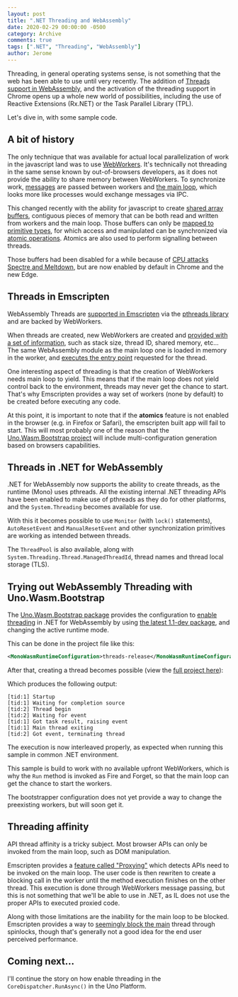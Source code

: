 ```yaml
---
layout: post
title: ".NET Threading and WebAssembly"
date: 2020-02-29 00:00:00 -0500
category: Archive
comments: true
tags: [".NET", "Threading", "WebAssembly"]
author: Jerome
---
```


Threading, in general operating systems sense, is not something that the web has been able to use until very recently. The addition of [Threads support in WebAssembly](https://github.com/WebAssembly/threads), and the activation of the threading support in Chrome opens up a whole new world of possibilities, including the use of Reactive Extensions (Rx.NET) or the Task Parallel Library (TPL).

Let's dive in, with some sample code.

<!-- more -->

## A bit of history

The only technique that was available for actual local parallelization of work in the javascript land was to use [WebWorkers](https://developer.mozilla.org/en-US/docs/Web/API/Web_Workers_API/Using_web_workers). It's technically not threading in the same sense known by out-of-browsers developers, as it does not provide the ability to share memory between WebWorkers. To synchronize work, [messages](https://developer.mozilla.org/en-US/docs/Web/API/Worker/postMessage) are passed between workers and [the main loop](https://developer.mozilla.org/en-US/docs/Web/API/Worker/onmessage), which looks more like processes would exchange messages via IPC.

This changed recently with the ability for javascript to create [shared array buffers](https://developer.mozilla.org/en-US/docs/Web/JavaScript/Reference/Global_Objects/SharedArrayBuffer), contiguous pieces of memory that can be both read and written from workers and the main loop. Those buffers can only be [mapped to primitive types](https://developer.mozilla.org/en-US/docs/Web/JavaScript/Reference/Global_Objects#Indexed_collections), for which access and manipulated can be synchronized via [atomic operations](https://developer.mozilla.org/en-US/docs/Web/JavaScript/Reference/Global_Objects/Atomics). Atomics are also used to perform signalling between threads.

Those buffers had been disabled for a while because of [CPU attacks Spectre and Meltdown](https://meltdownattack.com/), but are now enabled by default in Chrome and the new Edge.

## Threads in Emscripten

WebAssembly Threads are [supported in Emscripten](https://emscripten.org/docs/porting/pthreads.html) via the [pthreads library](https://en.wikipedia.org/wiki/POSIX_Threads) and are backed by WebWorkers. 

When threads are created, new WebWorkers are created and [provided with a set of information](https://github.com/emscripten-core/emscripten/blob/4bd0bc3817d06dc5c6cd0178d7b2754248f556e9/src/worker.js#L192-L219), such as stack size, thread ID, shared memory, etc... The same WebAssembly module as the main loop one is loaded in memory in the worker, and [executes the entry point](https://github.com/emscripten-core/emscripten/blob/4bd0bc3817d06dc5c6cd0178d7b2754248f556e9/src/worker.js#L235) requested for the thread.

One interesting aspect of threading is that the creation of WebWorkers needs main loop to yield. This means that if the main loop does not yield control back to the environment, threads may never get the chance to start. That's why Emscripten provides a way set of workers (none by default) to be created before executing any code.

At this point, it is important to note that if the **atomics** feature is not enabled in the browser (e.g. in Firefox or Safari), the emscripten built app will fail to start. This will most probably one of the reason that the [Uno.Wasm.Bootstrap project](https://github.com/unoplatform/Uno.Wasm.Bootstrap) will include multi-configuration generation based on browsers capabilities.

## Threads in .NET for WebAssembly

.NET for WebAssembly now supports the ability to create threads, as the runtime (Mono) uses pthreads. All the existing internal .NET threading APIs have been enabled to make use of pthreads as they do for other platforms, and the `System.Threading` becomes available for use.

With this it becomes possible to use `Monitor` (with `lock()` statements), `AutoResetEvent` and `ManualResetEvent` and other synchronization primitives are working as intended between threads.

The `ThreadPool` is also available, along with `System.Threading.Thread.ManagedThreadId`, thread names and thread local storage (TLS).

## Trying out WebAssembly Threading with Uno.Wasm.Bootstrap

The [Uno.Wasm.Bootstrap package](https://github.com/unoplatform/Uno.Wasm.Bootstrap) provides the configuration to [enable threading](https://github.com/unoplatform/Uno.Wasm.Bootstrap#threads-support) in .NET for WebAssembly by using [the latest 1.1-dev package](https://www.nuget.org/packages/Uno.Wasm.Bootstrap), and changing the active runtime mode.

This can be done in the project file like this:

```xml
<MonoWasmRuntimeConfiguration>threads-release</MonoWasmRuntimeConfiguration>
```

After that, creating a thread becomes possible (view the [full project here](https://github.com/jeromelaban/Wasm.Samples/tree/master/Threading/WasmThreading)):

<script src="https://gist.github.com/jeromelaban/f4b511c85631e3a8b390409db29159a2.js"></script>

Which produces the following output:

```
[tid:1] Startup
[tid:1] Waiting for completion source
[tid:2] Thread begin
[tid:2] Waiting for event
[tid:1] Got task result, raising event
[tid:1] Main thread exiting
[tid:2] Got event, terminating thread
```

The execution is now interleaved properly, as expected when running this sample in common .NET environment.

This sample is build to work with no available upfront WebWorkers, which is why the `Run` method is invoked as Fire and Forget, so that the main loop can get the chance to start the workers.

The bootstrapper configuration does not yet provide a way to change the preexisting workers, but will soon get it.

## Threading affinity

API thread affinity is a tricky subject. Most browser APIs can only be invoked from the main loop, such as DOM manipulation.

Emscripten provides a [feature called "Proxying"](https://emscripten.org/docs/porting/pthreads.html#proxying) which detects APIs need to be invoked on the main loop. The user code is then rewriten to create a blocking call in the worker until the method execution finishes on the other thread. This execution is done through WebWorkers message passing, but this is not something that we'll be able to use in .NET, as IL does not use the proper APIs to executed proxied code.

Along with those limitations are the inability for the main loop to be blocked. Emscripten provides a way to [seemingly block the main](https://emscripten.org/docs/porting/pthreads.html#blocking-on-the-main-browser-thread) thread through spinlocks, though that's generally not a good idea for the end user perceived performance.

## Coming next...

I'll continue the story on how enable threading in the `CoreDispatcher.RunAsync()` in the Uno Platform.